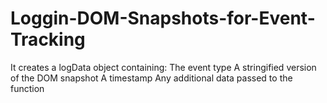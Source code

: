 # Loggin-DOM-Snapshots-for-Event-Tracking
It creates a logData object containing:  The event type A stringified version of the DOM snapshot A timestamp Any additional data passed to the function
